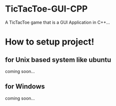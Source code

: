 # TicTacToe-GUI-CPP
<p>A TicTacToe game that is a GUI Application in C++...</p>

# How to setup project!
## for Unix based system like ubuntu 

coming soon...

## for Windows 

coming soon...

